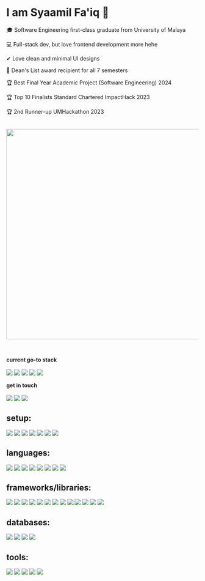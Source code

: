 <h1> I am Syaamil Fa'iq 👋</h1>

<p>🎓 Software Engineering first-class graduate from University of Malaya </li>
<p>💻 Full-stack dev, but love frontend development more hehe</li>
<p>✔ Love clean and minimal UI designs </li>
<p>💯 Dean's List award recipient for all 7 semesters </li>
<p>🏆 Best Final Year Academic Project (Software Engineering) 2024 </li>
<p>🏆 Top 10 Finalists Standard Chartered ImpactHack 2023 </li>
<p>🏆 2nd Runner-up UMHackathon 2023 </li>

<br/>
<br/>

<p>
  <a href="#"><img src="https://github-readme-stats.vercel.app/api?username=escornbar&show_icons=true&count_private=true&theme=dark" width="550"></a>
</p>

<br/>

<p>
  <strong>current go-to stack</strong><br/><br/>
  <img src="https://img.shields.io/badge/next%20js-000000?style=for-the-badge&logo=nextdotjs&logoColor=white">
  <img src="https://img.shields.io/badge/shadcn%2Fui-000000?style=for-the-badge&logo=shadcnui&logoColor=white">
  <img src="https://img.shields.io/badge/Supabase-000000?style=for-the-badge&logo=supabase&logoColor=3ecf8e">
  <img src="https://img.shields.io/badge/Vercel-000000?style=for-the-badge&logo=vercel&logoColor=white">
  <img src="https://img.shields.io/badge/tailwindcss-000000?style=for-the-badge&logo=tailwind-css&logoColor=%2338B2AC.svg">
</p>

<p>
  <strong>get in touch</strong><br/><br/>
  <a href="https://www.syaamilfaiq.com" target="_blank"><img src="https://img.shields.io/badge/website-000000?style=for-the-badge&logo=About.me&logoColor=8ecae6"></a>
  <a href="https://www.linkedin.com/in/syaamilfaiq/" target="_blank"><img src="https://img.shields.io/badge/LinkedIn-000000?style=for-the-badge&logo=linkedin&logoColor=0077B5"></a>
  <a href="mailto:syaamil1136@gmail.com"><img src="https://img.shields.io/badge/Gmail-000000?style=for-the-badge&logo=gmail&logoColor=D14836"></a>
</p>


## setup:
<p>
  <img src="https://img.shields.io/badge/windows%2010-5E5C5C?&style=for-the-badge&logo=windows&logoColor=0078D6" />
  <img src="https://img.shields.io/badge/AMD%20Ryzen_7_4800H-5E5C5C?style=for-the-badge&logo=amd&logoColor=ED1C24" />
  <img src="https://img.shields.io/badge/gtx%201650Ti-5E5C5C?&style=for-the-badge&logo=nvidia&logoColor=76b900" />
  <img src="https://img.shields.io/badge/RAM-16GB-5E5C5C?&style=for-the-badge&logoColor=5E5C5C" />
  <img src="https://img.shields.io/badge/razer%20viper%20mini-5E5C5C?style=for-the-badge&logo=razer&logoColor=66B933" />
  <img src="https://img.shields.io/badge/razer%20huntsman%20v2%20tkl-5E5C5C?style=for-the-badge&logo=razer&logoColor=66B933" />
  <img src="https://img.shields.io/badge/MSI%20optix%20g242-5E5C5C?style=for-the-badge&logo=msi&logoColor=E52629">
</p>

## languages:
<p>
  <img src="https://img.shields.io/badge/HTML5-5E5C5C?style=for-the-badge&logo=html5&logoColor=E34F26">
  <img src="https://img.shields.io/badge/CSS3-5E5C5C?style=for-the-badge&logo=css3&logoColor=1572B6">
  <img src="https://img.shields.io/badge/javascript-5E5C5C?style=for-the-badge&logo=javascript&logoColor=%23F7DF1E">
  <img src="https://img.shields.io/badge/TypeScript-5E5C5C?style=for-the-badge&logo=typescript&logoColor=007ACC">
  <img src="https://img.shields.io/badge/Python-5E5C5C?style=for-the-badge&logo=python&logoColor=blue">
  <img src="https://img.shields.io/badge/php-5E5C5C?style=for-the-badge&logo=php&logoColor=8892b">
  <img src="https://img.shields.io/badge/json-5E5C5C?style=for-the-badge&logo=json&logoColor=FF5733">
  <img src="https://img.shields.io/badge/Java-5E5C5C?style=for-the-badge&logo=java&logoColor=ED8B00">
</p>

## frameworks/libraries:
<p>
  <img src="https://img.shields.io/badge/React-5E5C5C?style=for-the-badge&logo=react&logoColor=61DAFB">
  <img src="https://img.shields.io/badge/next%20js-5E5C5C?style=for-the-badge&logo=nextdotjs&logoColor=white">
  <img src="https://img.shields.io/badge/Astro-5E5C5C?style=for-the-badge&logo=astro&logoColor=FF5733">
  <img src="https://img.shields.io/badge/shadcn%2Fui-5E5C5C?style=for-the-badge&logo=shadcnui&logoColor=white">
  <img src="https://img.shields.io/badge/tailwindcss-5E5C5C?style=for-the-badge&logo=tailwind-css&logoColor=%2338B2AC.svg">
  <img src="https://img.shields.io/badge/Framer-5E5C5C?style=for-the-badge&logo=framer&logoColor=blue">
  <img src="https://img.shields.io/badge/Bootstrap-5E5C5C?style=for-the-badge&logo=bootstrap&logoColor=563D7C">
  <img src="https://img.shields.io/badge/jquery-5E5C5C?style=for-the-badge&logo=jquery&logoColor=0769AD">
  <img src="https://img.shields.io/badge/Django-5E5C5C?style=for-the-badge&logo=django&logoColor=green">
  <img src="https://img.shields.io/badge/laravel-5E5C5C?style=for-the-badge&logo=laravel&logoColor=%23FF2D20.svg">
  <img src="https://img.shields.io/badge/.NET-5E5C5C?style=for-the-badge&logo=.net&logoColor=5C2D91">
  <img src="https://img.shields.io/badge/Spring_Boot-5E5C5C?style=for-the-badge&logo=spring-boot">
  <img src="https://img.shields.io/badge/web3%20js-5E5C5C?style=for-the-badge&logo=web3.js&logoColor=F16822">
</p>

## databases:
<p>
  <img src="https://img.shields.io/badge/Supabase-5E5C5C?style=for-the-badge&logo=supabase&logoColor=3ecf8e">
  <img src="https://img.shields.io/badge/PostgreSQL-5E5C5C?style=for-the-badge&logo=postgresql&logoColor=316192">
  <img src="https://img.shields.io/badge/Microsoft%20SQL%20Server-5E5C5C?style=for-the-badge&logo=microsoft%20sql%20server&logoColor=E52629">
  <img src="https://img.shields.io/badge/MySQL-5E5C5C?style=for-the-badge&logo=mysql&logoColor=00758F">
</p>

## tools:
<p>
  <img src="https://img.shields.io/badge/VisualStudioCode-5E5C5C?style=for-the-badge&logo=visual-studio-code&logoColor=0078d7">
  <img src="https://img.shields.io/badge/git-5E5C5C?style=for-the-badge&logo=git&logoColor=%23F05033.svg">
  <img src="https://img.shields.io/badge/figma-5E5C5C?style=for-the-badge&logo=figma&logoColor=%23F24E1E.svg">
  <img src="https://img.shields.io/badge/Postman-5E5C5C?style=for-the-badge&logo=Postman&logoColor=FF6C37">
  <img src="https://img.shields.io/badge/Swagger-5E5C5C?style=for-the-badge&logo=Swagger&logoColor=85EA2D">
</p>

